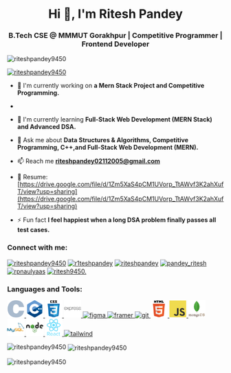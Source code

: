 <h1 align="center">Hi 👋, I'm Ritesh Pandey</h1>
<h3 align="center">B.Tech CSE @ MMMUT Gorakhpur | Competitive Programmer | Frontend Developer</h3>

<p align="left"> <img src="https://komarev.com/ghpvc/?username=riteshpandey9450&label=Profile%20views&color=0e75b6&style=flat" alt="riteshpandey9450" /> </p>

<p align="left"> <a href="https://github.com/ryo-ma/github-profile-trophy"><img src="https://github-profile-trophy.vercel.app/?username=riteshpandey9450" alt="riteshpandey9450" /></a> </p>

- 🔭 I'm currently working on **a Mern Stack Project and Competitive Programming.**
- 
- 🌱 I'm currently learning **Full-Stack Web Development (MERN Stack) and Advanced DSA.**

- 💬 Ask me about **Data Structures & Algorithms, Competitive Programming, C++,and Full-Stack Web Development (MERN).**

- 📫 Reach me **riteshpandey02112005@gmail.com**

- 📄 Resume: [https://drive.google.com/file/d/1Zm5XaS4pCM1UVorp_TtAWvf3K2ahXufT/view?usp=sharing](https://drive.google.com/file/d/1Zm5XaS4pCM1UVorp_TtAWvf3K2ahXufT/view?usp=sharing)

- ⚡ Fun fact **I feel happiest when a long DSA problem finally passes all test cases.**

<h3 align="left">Connect with me:</h3>
<p align="left">
<a href="https://linkedin.com/in/riteshpandey9450" target="blank"><img align="center" src="https://raw.githubusercontent.com/rahuldkjain/github-profile-readme-generator/master/src/images/icons/Social/linked-in-alt.svg" alt="riteshpandey9450" height="30" width="40" /></a>
<a href="https://www.codechef.com/users/r1teshpandey" target="blank"><img align="center" src="https://cdn.jsdelivr.net/npm/simple-icons@3.1.0/icons/codechef.svg" alt="r1teshpandey" height="30" width="40" /></a>
<a href="https://codeforces.com/profile/riteshpandey" target="blank"><img align="center" src="https://raw.githubusercontent.com/rahuldkjain/github-profile-readme-generator/master/src/images/icons/Social/codeforces.svg" alt="riteshpandey" height="30" width="40" /></a>
<a href="https://www.leetcode.com/pandey_ritesh" target="blank"><img align="center" src="https://raw.githubusercontent.com/rahuldkjain/github-profile-readme-generator/master/src/images/icons/Social/leet-code.svg" alt="pandey_ritesh" height="30" width="40" /></a>
<a href="https://auth.geeksforgeeks.org/user/rpnaulyaas" target="blank"><img align="center" src="https://raw.githubusercontent.com/rahuldkjain/github-profile-readme-generator/master/src/images/icons/Social/geeks-for-geeks.svg" alt="rpnaulyaas" height="30" width="40" /></a>
<a href="https://discord.gg/ritesh9450." target="blank"><img align="center" src="https://raw.githubusercontent.com/rahuldkjain/github-profile-readme-generator/master/src/images/icons/Social/discord.svg" alt="ritesh9450." height="30" width="40" /></a>
</p>

<h3 align="left">Languages and Tools:</h3>
<p align="left"> <a href="https://www.cprogramming.com/" target="_blank" rel="noreferrer"> <img src="https://raw.githubusercontent.com/devicons/devicon/master/icons/c/c-original.svg" alt="c" width="40" height="40"/> </a> <a href="https://www.w3schools.com/cpp/" target="_blank" rel="noreferrer"> <img src="https://raw.githubusercontent.com/devicons/devicon/master/icons/cplusplus/cplusplus-original.svg" alt="cplusplus" width="40" height="40"/> </a> <a href="https://www.w3schools.com/css/" target="_blank" rel="noreferrer"> <img src="https://raw.githubusercontent.com/devicons/devicon/master/icons/css3/css3-original-wordmark.svg" alt="css3" width="40" height="40"/> </a> <a href="https://expressjs.com" target="_blank" rel="noreferrer"> <img src="https://raw.githubusercontent.com/devicons/devicon/master/icons/express/express-original-wordmark.svg" alt="express" width="40" height="40"/> </a> <a href="https://www.figma.com/" target="_blank" rel="noreferrer"> <img src="https://www.vectorlogo.zone/logos/figma/figma-icon.svg" alt="figma" width="40" height="40"/> </a> <a href="https://www.framer.com/" target="_blank" rel="noreferrer"> <img src="https://www.vectorlogo.zone/logos/framer/framer-icon.svg" alt="framer" width="40" height="40"/> </a> <a href="https://git-scm.com/" target="_blank" rel="noreferrer"> <img src="https://www.vectorlogo.zone/logos/git-scm/git-scm-icon.svg" alt="git" width="40" height="40"/> </a> <a href="https://www.w3.org/html/" target="_blank" rel="noreferrer"> <img src="https://raw.githubusercontent.com/devicons/devicon/master/icons/html5/html5-original-wordmark.svg" alt="html5" width="40" height="40"/> </a> <a href="https://developer.mozilla.org/en-US/docs/Web/JavaScript" target="_blank" rel="noreferrer"> <img src="https://raw.githubusercontent.com/devicons/devicon/master/icons/javascript/javascript-original.svg" alt="javascript" width="40" height="40"/> </a> <a href="https://www.mongodb.com/" target="_blank" rel="noreferrer"> <img src="https://raw.githubusercontent.com/devicons/devicon/master/icons/mongodb/mongodb-original-wordmark.svg" alt="mongodb" width="40" height="40"/> </a> <a href="https://www.mysql.com/" target="_blank" rel="noreferrer"> <img src="https://raw.githubusercontent.com/devicons/devicon/master/icons/mysql/mysql-original-wordmark.svg" alt="mysql" width="40" height="40"/> </a> <a href="https://nodejs.org" target="_blank" rel="noreferrer"> <img src="https://raw.githubusercontent.com/devicons/devicon/master/icons/nodejs/nodejs-original-wordmark.svg" alt="nodejs" width="40" height="40"/> </a> <a href="https://reactjs.org/" target="_blank" rel="noreferrer"> <img src="https://raw.githubusercontent.com/devicons/devicon/master/icons/react/react-original-wordmark.svg" alt="react" width="40" height="40"/> </a> <a href="https://tailwindcss.com/" target="_blank" rel="noreferrer"> <img src="https://www.vectorlogo.zone/logos/tailwindcss/tailwindcss-icon.svg" alt="tailwind" width="40" height="40"/> </a> </p>

<p><img align="left" src="https://github-readme-stats.vercel.app/api/top-langs?username=riteshpandey9450&show_icons=true&locale=en&layout=compact" alt="riteshpandey9450" /></p>

<p>&nbsp;<img align="center" src="https://github-readme-stats.vercel.app/api?username=riteshpandey9450&show_icons=true&locale=en" alt="riteshpandey9450" /></p>

<p><img align="center" src="https://github-readme-streak-stats.herokuapp.com/?user=riteshpandey9450&" alt="riteshpandey9450" /></p>
